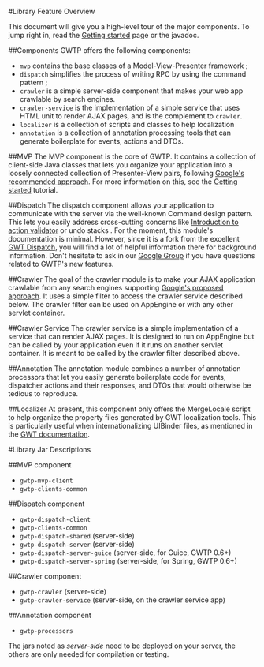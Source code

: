 #Library Feature Overview

This document will give you a high-level tour of the major components. To jump right in, read the [Getting started][gs]
page or the javadoc.

##Components
GWTP offers the following components:

* `mvp` contains the base classes of a Model-View-Presenter framework ;
* `dispatch` simplifies the process of writing RPC by using the command pattern ;
* `crawler` is a simple server-side component that makes your web app crawlable by search engines.
* `crawler-service` is the implementation of a simple service that uses HTML unit to render AJAX pages, and is the complement to `crawler`.
* `localizer` is a collection of scripts and classes to help localization
* `annotation` is a collection of annotation processing tools that can generate boilerplate for events, actions and DTOs.

##MVP
The MVP component is the core of GWTP. It contains a collection of client-side Java classes that lets you organize
your application into a loosely connected collection of Presenter-View pairs, following [Google's recommended
approach](http://code.google.com/events/io/2009/sessions/GoogleWebToolkitBestPractices.html). For more information on
 this, see the [Getting started][gs] tutorial.

##Dispatch
The dispatch component allows your application to communicate with the server via the well-known Command design
pattern. This lets you easily address cross-cutting concerns like [Introduction to action validator][av] or undo stacks
. For the moment, this module's documentation is minimal. However, since it is a fork from the excellent [GWT Dispatch](http://code.google.com/p/gwt-dispatch/), you will find a lot of helpful information  there for background information. Don't hesitate to ask in our [Google Group](http://groups.google.com/group/gwt-platform) if you have questions related to GWTP's new features.

##Crawler
The goal of the crawler module is to make your AJAX application crawlable from any search engines supporting [Google's proposed approach](https://developers.google.com/webmasters/ajax-crawling/docs/learn-more?hl=fr). It uses a simple filter to access the crawler service described below. The crawler filter can be used on AppEngine or with any other servlet container.

##Crawler Service
The crawler service is a simple implementation of a service that can render AJAX pages. It is designed to run on AppEngine but can be called by your application even if it runs on another servlet container. It is meant to be called by the crawler filter described above.

##Annotation
The annotation module combines a number of annotation processors that let you easily generate boilerplate code for events, dispatcher actions and their responses, and DTOs that would otherwise be tedious to reproduce.

##Localizer
At present, this component only offers the MergeLocale script to help organize the property files generated by GWT localization tools. This is particularly useful when internationalizing UIBinder files, as mentioned in the [GWT documentation](https://developers.google.com/web-toolkit/doc/latest/DevGuideUiBinderI18n?hl=fr#Bonjour).

#Library Jar Descriptions

##MVP component
* `gwtp-mvp-client`
* `gwtp-clients-common`

##Dispatch component
* `gwtp-dispatch-client`
* `gwtp-clients-common`
* `gwtp-dispatch-shared` (server-side)
* `gwtp-dispatch-server` (server-side)
* `gwtp-dispatch-server-guice` (server-side, for Guice, GWTP 0.6+)
* `gwtp-dispatch-server-spring` (server-side, for Spring, GWTP 0.6+)

##Crawler component
* `gwtp-crawler` (server-side)
* `gwtp-crawler-service` (server-side, on the crawler service app)

##Annotation component
* `gwtp-processors`

The jars noted as _server-side_ need to be deployed on your server, the others are only needed for compilation or testing.

[gs]: gwtp/basicfeatures/Getting-started.html "Getting Started"
[av]: gwtp/communication/ "Action Validators"
